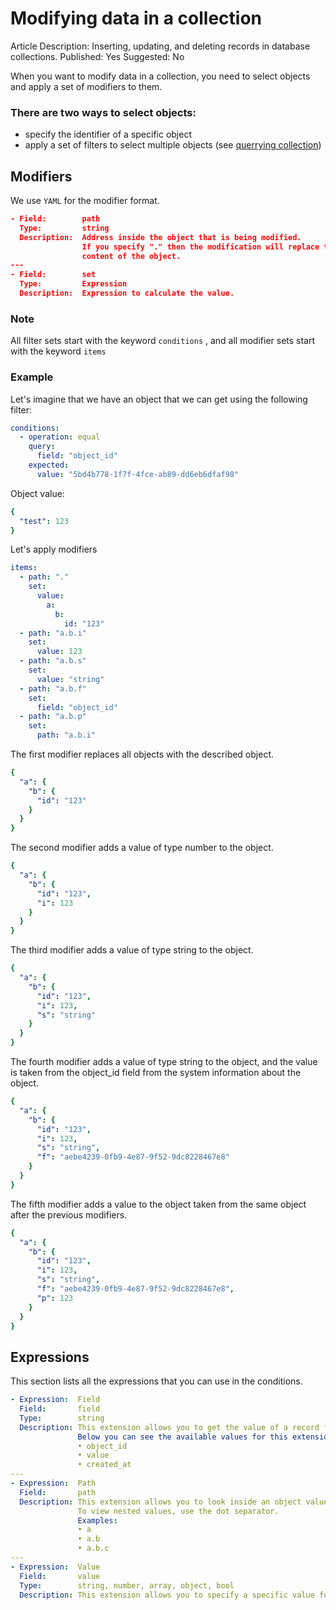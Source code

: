 # Modifying data in a collection

Article Description: Inserting, updating, and deleting records in database collections.
Published: Yes
Suggested: No

When you want to modify data in a collection, you need to select objects and apply a set of modifiers to them.

### There are two ways to select objects:

- specify the identifier of a specific object
- apply a set of filters to select multiple objects (see [querrying collection](Querying%20Collection%2019157d45a06780c0a029e0f3b3d6213a.md))

## Modifiers

We use `YAML` for the modifier format.

```json
- Field:        path
  Type:         string
  Description:  Address inside the object that is being modified.
                If you specify "." then the modification will replace the entire
                content of the object.
---
- Field:        set
  Type:         Expression
  Description:  Expression to calculate the value.
```

### Note

All filter sets start with the keyword `conditions` , and all modifier sets start with the keyword `items`

### Example

Let's imagine that we have an object that we can get using the following filter:

```yaml
conditions:
  - operation: equal
    query:
      field: "object_id"
    expected:
      value: "5bd4b778-1f7f-4fce-ab89-dd6eb6dfaf98"
```

Object value:

```yaml
{
  "test": 123
}
```

Let's apply modifiers

```yaml
items:
  - path: "."
    set:
      value:
        a:
          b:
            id: "123"
  - path: "a.b.i"
    set:
      value: 123
  - path: "a.b.s"
    set:
      value: "string"
  - path: "a.b.f"
    set:
      field: "object_id"
  - path: "a.b.p"
    set:
      path: "a.b.i"
```

The first modifier replaces all objects with the described object.

```yaml
{
  "a": {
    "b": {
      "id": "123"
    }
  }
}
```

The second modifier adds a value of type number to the object.

```yaml
{
  "a": {
    "b": {
      "id": "123",
      "i": 123
    }
  }
}
```

The third modifier adds a value of type string to the object.

```yaml
{
  "a": {
    "b": {
      "id": "123",
      "i": 123,
      "s": "string"
    }
  }
}
```

The fourth modifier adds a value of type string to the object, and the value is taken from the object_id field from the system information about the object.

```yaml
{
  "a": {
    "b": {
      "id": "123",
      "i": 123,
      "s": "string",
      "f": "aebe4239-0fb9-4e87-9f52-9dc8228467e8"
    }
  }
}
```

The fifth modifier adds a value to the object taken from the same object after the previous modifiers.

```yaml
{
  "a": {
    "b": {
      "id": "123",
      "i": 123,
      "s": "string",
      "f": "aebe4239-0fb9-4e87-9f52-9dc8228467e8",
      "p": 123
    }
  }
}
```

## Expressions

This section lists all the expressions that you can use in the conditions.

```yaml
- Expression:  Field
  Field:       field
  Type:        string
  Description: This extension allows you to get the value of a record field in its entirety.
               Below you can see the available values for this extension:
               • object_id
               • value
               • created_at
---
- Expression:  Path
  Field:       path
  Description: This extension allows you to look inside an object value.
               To view nested values, use the dot separator.
               Examples:
               • a
               • a.b
               • a.b.c
---
- Expression:  Value
  Field:       value
  Type:        string, number, array, object, bool
  Description: This extension allows you to specify a specific value for further comparison
```
